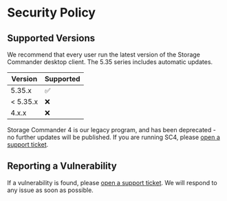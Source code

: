 # Security Policy

## Supported Versions

We recommend that every user run the latest version of the Storage Commander desktop client. The 5.35 series includes automatic updates.

| Version | Supported          |
| ------- | ------------------ |
| 5.35.x   | :white_check_mark: |
| < 5.35.x   | :x:                |
| 4.x.x  | :x:                |

Storage Commander 4 is our legacy program, and has been deprecated - no further updates will be published. If you are running SC4, please [open a support ticket](https://support.storagecommander.com/support/tickets/new).

## Reporting a Vulnerability

If a vulnerability is found, please [open a support ticket](https://support.storagecommander.com/support/tickets/new). We will respond to any issue as soon as possible.
